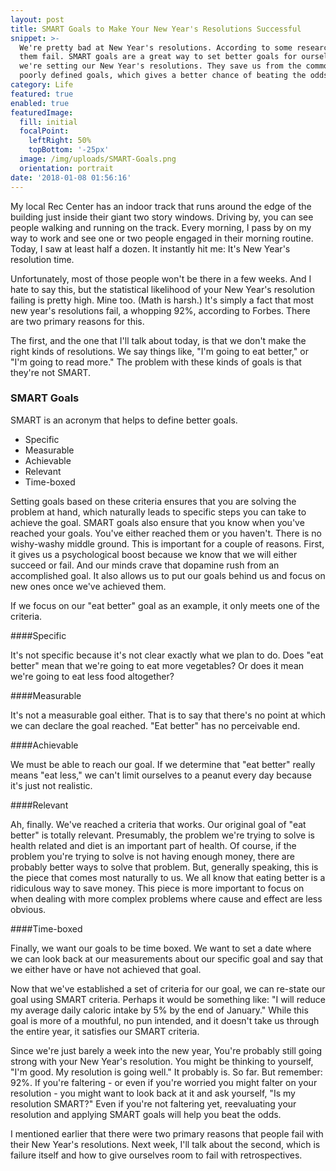 ```yaml
---
layout: post
title: SMART Goals to Make Your New Year's Resolutions Successful
snippet: >-
  We're pretty bad at New Year's resolutions. According to some research, 92% of
  them fail. SMART goals are a great way to set better goals for ourselves when
  we're setting our New Year's resolutions. They save us from the common trap of
  poorly defined goals, which gives a better chance of beating the odds.
category: Life
featured: true
enabled: true
featuredImage:
  fill: initial
  focalPoint:
    leftRight: 50%
    topBottom: '-25px'
  image: /img/uploads/SMART-Goals.png
  orientation: portrait
date: '2018-01-08 01:56:16'
---
```

My local Rec Center has an indoor track that runs around the edge of the building just inside their giant two story windows. Driving by, you can see people walking and running on the track. Every morning, I pass by on my way to work and see one or two people engaged in their morning routine. Today, I saw at least half a dozen. It instantly hit me: It's New Year's resolution time. 

Unfortunately, most of those people won't be there in a few weeks. And I hate to say this, but the statistical likelihood of your New Year's resolution failing is pretty high. Mine too. (Math is harsh.)  It's simply a fact that most new year's resolutions fail, a whopping 92%, according to Forbes. There are two primary reasons for this.

The first, and the one that I'll talk about today, is that we don't make the right kinds of resolutions. We say things like, "I'm going to eat better," or "I'm going to read more." The problem with these kinds of goals is that they're not SMART.

### SMART Goals

SMART is an acronym that helps to define better goals. 

* Specific
* Measurable
* Achievable
* Relevant
* Time-boxed

Setting goals based on these criteria ensures that you are solving the problem at hand, which naturally leads to specific steps you can take to achieve the goal. SMART goals also ensure that you know when you've reached your goals. You've either reached them or you haven't. There is no wishy-washy middle ground. This is important for a couple of reasons. First, it gives us a psychological boost because we know that we will either succeed or fail. And our minds crave that dopamine rush from an accomplished goal. It also allows us to put our goals behind us and focus on new ones once we've achieved them.

If we focus on our "eat better" goal as an example, it only meets one of the criteria.

####Specific

It's not specific because it's not clear exactly what we plan to do. Does "eat better" mean that we're going to eat more vegetables? Or does it mean we're going to eat less food altogether?

####Measurable

It's not a measurable goal either. That is to say that there's no point at which we can declare the goal reached. "Eat better" has no perceivable end.

####Achievable

We must be able to reach our goal. If we determine that "eat better" really means "eat less," we can't limit ourselves to a peanut every day because it's just not realistic.

####Relevant

Ah, finally. We've reached a criteria that works. Our original goal of "eat better" is totally relevant. Presumably, the problem we're trying to solve is health related and diet is an important part of health. Of course, if the problem you're trying to solve is not having enough money, there are probably better ways to solve that problem. But, generally speaking, this is the piece that comes most naturally to us. We all know that eating better is a ridiculous way to save money. This piece is more important to focus on when dealing with more complex problems where cause and effect are less obvious.

####Time-boxed

Finally, we want our goals to be time boxed. We want to set a date where we can look back at our measurements about our specific goal and say that we either have or have not achieved that goal.

Now that we've established a set of criteria for our goal, we can re-state our goal using SMART criteria. Perhaps it would be something like: "I will reduce my average daily caloric intake by 5% by the end of January."  While this goal is more of a mouthful, no pun intended, and it doesn't take us through the entire year, it satisfies our SMART criteria. 

Since we're just barely a week into the new year, You're probably still going strong with your New Year's resolution. You might be thinking to yourself, "I'm good. My resolution is going well." It probably is. So far. But remember: 92%. If you're faltering - or even if you're worried you might falter on your resolution - you might want to look back at it and ask yourself, "Is my resolution SMART?" Even if you're not faltering yet, reevaluating your resolution and applying SMART goals will help you beat the odds. 

I mentioned earlier that there were two primary reasons that people fail with their New Year's resolutions. Next week, I'll talk about the second, which is failure itself and how to give ourselves room to fail with retrospectives.
